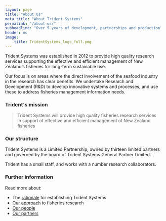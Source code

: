 ```yaml
---
layout: page
title: "About Us"
meta_title: "About Trident Systems"
permalink: "/about-us/"
subheadline: "Over 5 years of development, partnerships and production"
header: no
image:
    title: TridentSystems_logo_full.png
---
```

Trident Systems was established in 2012 to provide high quality research
services supporting the effective and efficient management of New Zealand’s
fisheries for long-term sustainable use.

Our focus is on areas where the direct involvement of the seafood industry in
the research has clear benefits.  We undertake Research and Development (R&D)
to develop innovative systems and processes, and use these to address fisheries
management information needs.

### Trident's mission

> Trident Systems will provide high quality fisheries research services in
> support of effective and efficient management of New Zealand fisheries

### Our structure

Trident Systems is a Limited Partnership, owned by thirteen limited partners
and governed by the board of Trident Systems General Partner Limited.

Trident has a small staff, and works with a number research collaborators.

### Further information

Read more about:

+ The [rationale](/about-us/rationale/ "Rationale for Trident") for establishing
  Trident Systems
+ [Our approach](/about-us/approach/ "Our approach") to fisheries research
+ [Our people](/about-us/people/ "Our people")
+ [Our partners](/about-us/partners/ "Our partners")
